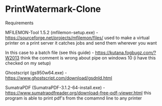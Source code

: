 # PrintWatermark-Clone

Requirements

MFILEMON-Tool 1.5.2 (mfilemon-setup.exe) - https://sourceforge.net/projects/mfilemon/files/
used to make a virtual printer on a print server it catches jobs and send them wherever you want

In this case to a batch file (see this guide) - https://kutana.fogbugz.com/?W2013 
think the comment is wrong about pipe on windows 10 (i have this checked on my setup)


Ghostscript (gs950w64.exe) - https://www.ghostscript.com/download/gsdnld.html


SumatraPDF (SumatraPDF-3.1.2-64-install.exe) - https://www.sumatrapdfreader.org/download-free-pdf-viewer.html
this program is able to print pdf's from the comamnd line to any printer 
